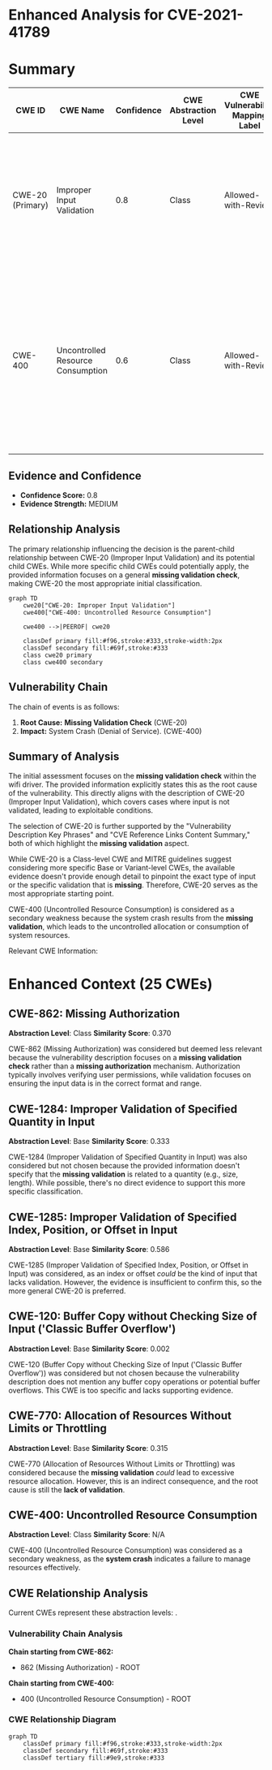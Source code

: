 # Enhanced Analysis for CVE-2021-41789

# Summary
| CWE ID | CWE Name | Confidence | CWE Abstraction Level | CWE Vulnerability Mapping Label | CWE-Vulnerability Mapping Notes |
|---|---|---|---|---|---|
| CWE-20 (Primary) | Improper Input Validation | 0.8 | Class | Allowed-with-Review | The vulnerability stems from a **missing validation check**, which falls under the broader category of **improper input validation**.  |
| CWE-400 | Uncontrolled Resource Consumption | 0.6 | Class | Allowed-with-Review | System crash due to missing validation can be seen as a form of uncontrolled resource consumption since the system resources were not being properly released after an invalid input. |

## Evidence and Confidence

*   **Confidence Score:** 0.8
*   **Evidence Strength:** MEDIUM

## Relationship Analysis
The primary relationship influencing the decision is the parent-child relationship between CWE-20 (Improper Input Validation) and its potential child CWEs. While more specific child CWEs could potentially apply, the provided information focuses on a general **missing validation check**, making CWE-20 the most appropriate initial classification.

```mermaid
graph TD
    cwe20["CWE-20: Improper Input Validation"]
    cwe400["CWE-400: Uncontrolled Resource Consumption"]
    
    cwe400 -->|PEEROF| cwe20
    
    classDef primary fill:#f96,stroke:#333,stroke-width:2px
    classDef secondary fill:#69f,stroke:#333
    class cwe20 primary
    class cwe400 secondary
```

## Vulnerability Chain
The chain of events is as follows:

1.  **Root Cause:** **Missing Validation Check** (CWE-20)
2.  **Impact:** System Crash (Denial of Service). (CWE-400)

## Summary of Analysis
The initial assessment focuses on the **missing validation check** within the wifi driver. The provided information explicitly states this as the root cause of the vulnerability. This directly aligns with the description of CWE-20 (Improper Input Validation), which covers cases where input is not validated, leading to exploitable conditions.

The selection of CWE-20 is further supported by the "Vulnerability Description Key Phrases" and "CVE Reference Links Content Summary," both of which highlight the **missing validation** aspect.

While CWE-20 is a Class-level CWE and MITRE guidelines suggest considering more specific Base or Variant-level CWEs, the available evidence doesn't provide enough detail to pinpoint the exact type of input or the specific validation that is **missing**. Therefore, CWE-20 serves as the most appropriate starting point.

CWE-400 (Uncontrolled Resource Consumption) is considered as a secondary weakness because the system crash results from the **missing validation**, which leads to the uncontrolled allocation or consumption of system resources.

Relevant CWE Information:

# Enhanced Context (25 CWEs)

## CWE-862: Missing Authorization
**Abstraction Level**: Class
**Similarity Score**: 0.370

CWE-862 (Missing Authorization) was considered but deemed less relevant because the vulnerability description focuses on a **missing validation check** rather than a **missing authorization** mechanism. Authorization typically involves verifying user permissions, while validation focuses on ensuring the input data is in the correct format and range.

## CWE-1284: Improper Validation of Specified Quantity in Input
**Abstraction Level**: Base
**Similarity Score**: 0.333

CWE-1284 (Improper Validation of Specified Quantity in Input) was also considered but not chosen because the provided information doesn't specify that the **missing validation** is related to a quantity (e.g., size, length). While possible, there's no direct evidence to support this more specific classification.

## CWE-1285: Improper Validation of Specified Index, Position, or Offset in Input
**Abstraction Level**: Base
**Similarity Score**: 0.586

CWE-1285 (Improper Validation of Specified Index, Position, or Offset in Input) was considered, as an index or offset *could* be the kind of input that lacks validation. However, the evidence is insufficient to confirm this, so the more general CWE-20 is preferred.

## CWE-120: Buffer Copy without Checking Size of Input ('Classic Buffer Overflow')
**Abstraction Level**: Base
**Similarity Score**: 0.002

CWE-120 (Buffer Copy without Checking Size of Input ('Classic Buffer Overflow')) was considered but not chosen because the vulnerability description does not mention any buffer copy operations or potential buffer overflows. This CWE is too specific and lacks supporting evidence.

## CWE-770: Allocation of Resources Without Limits or Throttling
**Abstraction Level**: Base
**Similarity Score**: 0.315

CWE-770 (Allocation of Resources Without Limits or Throttling) was considered because the **missing validation** *could* lead to excessive resource allocation. However, this is an indirect consequence, and the root cause is still the **lack of validation**.

## CWE-400: Uncontrolled Resource Consumption
**Abstraction Level**: Class
**Similarity Score**: N/A

CWE-400 (Uncontrolled Resource Consumption) was considered as a secondary weakness, as the **system crash** indicates a failure to manage resources effectively.


## CWE Relationship Analysis

Current CWEs represent these abstraction levels: .


### Vulnerability Chain Analysis

**Chain starting from CWE-862:**
- 862 (Missing Authorization) - ROOT


**Chain starting from CWE-400:**
- 400 (Uncontrolled Resource Consumption) - ROOT



### CWE Relationship Diagram

```mermaid
graph TD
    classDef primary fill:#f96,stroke:#333,stroke-width:2px
    classDef secondary fill:#69f,stroke:#333
    classDef tertiary fill:#9e9,stroke:#333
```